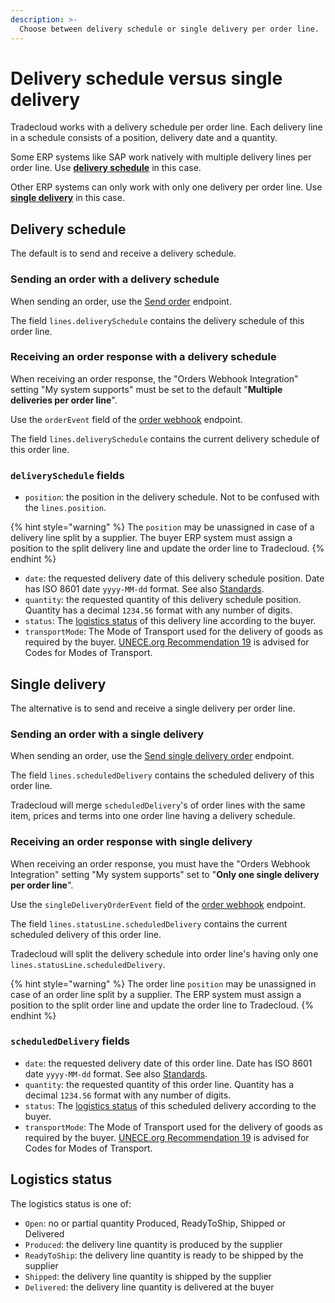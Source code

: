 ```yaml
---
description: >-
  Choose between delivery schedule or single delivery per order line.
---
```


# Delivery schedule versus single delivery

Tradecloud works with a delivery schedule per order line.
Each delivery line in a schedule consists of a position, delivery date and a quantity.

Some ERP systems like SAP work natively with multiple delivery lines per order line.
Use [**delivery schedule**](#delivery-schedule) in this case.

Other ERP systems can only work with only one delivery per order line.
Use [**single delivery**](#single-delivery) in this case.

## Delivery schedule

The default is to send and receive a delivery schedule.

### Sending an order with a delivery schedule

When sending an order, use the [Send order](https://swagger-ui.accp.tradecloud1.com/?url=https://api.accp.tradecloud1.com/v2/api-connector/specs.yaml#/buyer-endpoints/sendOrderByBuyerRoute) endpoint.

The field `lines.deliverySchedule` contains the delivery schedule of this order line.

### Receiving an order response with a delivery schedule

When receiving an order response, the "Orders Webhook Integration" setting "My system supports" must be set to the default "**Multiple deliveries per order line**".

Use the `orderEvent` field of the [order webhook](https://swagger-ui.accp.tradecloud1.com/?url=https://api.accp.tradecloud1.com/v2/order-webhook-connector/specs.yaml#/order-webhook%20endpoints/webhookPost) endpoint.

The field `lines.deliverySchedule` contains the current delivery schedule of this order line.

### `deliverySchedule` fields

* `position`: the position in the delivery schedule. Not to be confused with the `lines.position`.

{% hint style="warning" %}
The `position` may be unassigned in case of a delivery line split by a supplier. The buyer ERP system must assign a position to the split delivery line and update the order line to Tradecloud.
{% endhint %}

* `date`: the requested delivery date of this delivery schedule position. Date has ISO 8601 date `yyyy-MM-dd` format. See also [Standards](../../api/standards.md).
* `quantity`: the requested quantity of this delivery schedule position. Quantity has a decimal `1234.56` format with any number of digits.
* `status`: The [logistics status](#logistics-status) of this delivery line according to the buyer.
* `transportMode`: The Mode of Transport used for the delivery of goods as required by the buyer. [UNECE.org Recommendation 19](https://tfig.unece.org/contents/recommendation-19.htm) is advised for Codes for Modes of Transport.

## Single delivery

The alternative is to send and receive a single delivery per order line.

### Sending an order with a single delivery

When sending an order, use the [Send single delivery order](https://swagger-ui.accp.tradecloud1.com/?url=https://api.accp.tradecloud1.com/v2/api-connector/specs.yaml#/buyer-endpoints/sendSingleDeliveryOrderByBuyerRoute) endpoint.

The field `lines.scheduledDelivery` contains the scheduled delivery of this order line.

Tradecloud will merge `scheduledDelivery`'s of order lines with the same item, prices and terms into one order line having a delivery schedule.

### Receiving an order response with single delivery

When receiving an order response, you must have the "Orders Webhook Integration" setting "My system supports" set to "**Only one single delivery per order line**".

Use the `singleDeliveryOrderEvent` field of the [order webhook](https://swagger-ui.accp.tradecloud1.com/?url=https://api.accp.tradecloud1.com/v2/order-webhook-connector/specs.yaml#/order-webhook%20endpoints/webhookPost) endpoint.

The field `lines.statusLine.scheduledDelivery` contains the current scheduled delivery of this order line.

 Tradecloud will split the delivery schedule into order line's having only one `lines.statusLine.scheduledDelivery`.

{% hint style="warning" %}
The order line `position` may be unassigned in case of an order line split by a supplier. The ERP system must assign a position to the split order line and update the order line to Tradecloud.
{% endhint %}

### `scheduledDelivery` fields

* `date`: the requested delivery date of this order line. Date has ISO 8601 date `yyyy-MM-dd` format. See also [Standards](../../api/standards.md).
* `quantity`: the requested quantity of this order line. Quantity has a decimal `1234.56` format with any number of digits.
* `status`: The [logistics status](#logistics-status) of this scheduled delivery according to the buyer.
* `transportMode`: The Mode of Transport used for the delivery of goods as required by the buyer. [UNECE.org Recommendation 19](https://tfig.unece.org/contents/recommendation-19.htm) is advised for Codes for Modes of Transport.

## Logistics status

The logistics status is one of:

* `Open`: no or partial quantity Produced, ReadyToShip, Shipped or Delivered
* `Produced`: the delivery line quantity is produced by the supplier
* `ReadyToShip`: the delivery line quantity is ready to be shipped by the supplier
* `Shipped`: the delivery line quantity is shipped by the supplier
* `Delivered`: the delivery line quantity is delivered at the buyer
